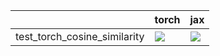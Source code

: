 |                              | torch                                                                                                                                                                                  | jax                                                                                                                                                                                    |
|:-----------------------------|:---------------------------------------------------------------------------------------------------------------------------------------------------------------------------------------|:---------------------------------------------------------------------------------------------------------------------------------------------------------------------------------------|
| test_torch_cosine_similarity | <a href="https://github.com/unifyai/ivy/actions/runs/3644780956/jobs/6154404069" rel="noopener noreferrer" target="_blank"><img src=https://img.shields.io/badge/-success-success></a> | <a href="https://github.com/unifyai/ivy/actions/runs/3644780956/jobs/6154398918" rel="noopener noreferrer" target="_blank"><img src=https://img.shields.io/badge/-success-success></a> |